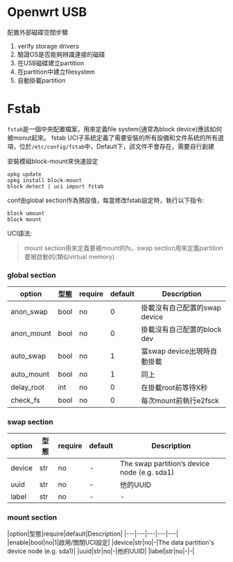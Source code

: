 # Openwrt USB

配置外部磁碟空間步驟
1. verify storage drivers
2. 驗證OS是否能夠辨識連接的磁碟
3. 在USB磁碟建立partition
4. 在partition中建立filesystem
5. 自動掛載partition


<h1 id="fstab">Fstab</h1>

`fstab`是一個中央配置檔案，用來定義file system(通常為block device)應該如何被monut起來。
fstab UCI子系統定義了需要安裝的所有設備和文件系統的所有選項，位於`/etc/config/fstab`中，Default下，該文件不會存在，需要自行創建

安裝模組block-mount來快速設定
```
opkg update
opkg install block-mount
block detect | uci import fstab
```

conf由global section作為預設值，每當修改fstab設定時，執行以下指令:
```
block umount
block mount
```

UCI語法:

> mount section用來定義要被mount的fs，swap section用來定義partition要被啟動的(類似virtual memory)

<h3>global section</h3>

|option|型態|require|default|Description|
|---|---|---|---|---|
|anon_swap|bool|no|0|掛載沒有自己配置的swap device|
|anon_mount|bool|no|0|掛載沒有自己配置的block dev|
|auto_swap|bool|no|1|當swap device出現時自動掛載|
|auto_mount|bool|no|1|同上|
|delay_root|int|no|0|在掛載root前等待X秒|
|check_fs|bool|no|0|每次mount前執行e2fsck|

<h3>swap section</h3>

|option|型態|require|default|Description|
|---|---|---|---|---|
|device|str|no|-|The swap partition’s device node (e.g. sda1)|
|uuid|str|no|-|他的UUID|
|label|str|no|-|-|

<h3>mount section</h3>
|option|型態|require|default|Description|
|---|---|---|---|---|
|enable|bool|no|1|啟用/關閉UCI設定|
|device|str|no|-|The data partition's device node (e.g. sda1)|
|uuid|str|no|-|他的UUID|
|label|str|no|-|-|



